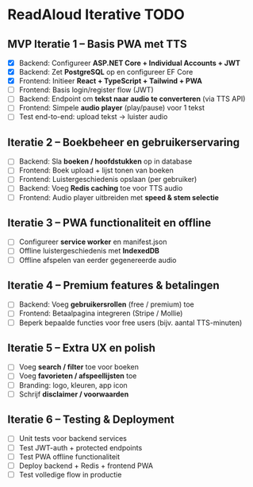 # ReadAloud Iterative TODO

## MVP Iteratie 1 – Basis PWA met TTS

- [X] Backend: Configureer **ASP.NET Core + Individual Accounts + JWT**
- [X] Backend: Zet **PostgreSQL** op en configureer EF Core
- [X] Frontend: Initieer **React + TypeScript + Tailwind + PWA**
- [ ] Frontend: Basis login/register flow (JWT)
- [ ] Backend: Endpoint om **tekst naar audio te converteren** (via TTS API)
- [ ] Frontend: Simpele **audio player** (play/pause) voor 1 tekst
- [ ] Test end-to-end: upload tekst → luister audio

## Iteratie 2 – Boekbeheer en gebruikerservaring

- [ ] Backend: Sla **boeken / hoofdstukken** op in database
- [ ] Frontend: Boek upload + lijst tonen van boeken
- [ ] Frontend: Luistergeschiedenis opslaan (per gebruiker)
- [ ] Backend: Voeg **Redis caching** toe voor TTS audio
- [ ] Frontend: Audio player uitbreiden met **speed & stem selectie**

## Iteratie 3 – PWA functionaliteit en offline

- [ ] Configureer **service worker** en manifest.json
- [ ] Offline luistergeschiedenis met **IndexedDB**
- [ ] Offline afspelen van eerder gegenereerde audio

## Iteratie 4 – Premium features & betalingen

- [ ] Backend: Voeg **gebruikersrollen** (free / premium) toe
- [ ] Frontend: Betaalpagina integreren (Stripe / Mollie)
- [ ] Beperk bepaalde functies voor free users (bijv. aantal TTS-minuten)

## Iteratie 5 – Extra UX en polish

- [ ] Voeg **search / filter** toe voor boeken
- [ ] Voeg **favorieten / afspeellijsten** toe
- [ ] Branding: logo, kleuren, app icon
- [ ] Schrijf **disclaimer / voorwaarden**

## Iteratie 6 – Testing & Deployment

- [ ] Unit tests voor backend services
- [ ] Test JWT-auth + protected endpoints
- [ ] Test PWA offline functionaliteit
- [ ] Deploy backend + Redis + frontend PWA
- [ ] Test volledige flow in productie
